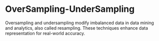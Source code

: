 # OverSampling-UnderSampling
Oversampling and undersampling modify imbalanced data in data mining and analytics, also called resampling. These techniques enhance data representation for real-world accuracy.
